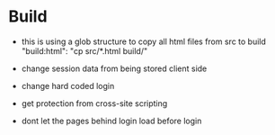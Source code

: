# Build

- this is using a glob structure to copy all html files from src to build
  "build:html": "cp src/\*.html build/"

- change session data from being stored client side
- change hard coded login
- get protection from cross-site scripting

- dont let the pages behind login load before login